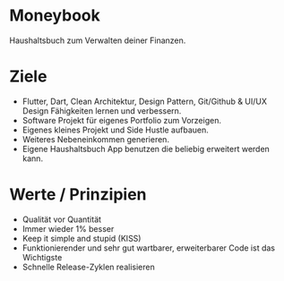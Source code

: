 # Moneybook
Haushaltsbuch zum Verwalten deiner Finanzen.

# Ziele

- Flutter, Dart, Clean Architektur, Design Pattern, Git/Github & UI/UX Design Fähigkeiten lernen und verbessern.
- Software Projekt für eigenes Portfolio zum Vorzeigen.
- Eigenes kleines Projekt und Side Hustle aufbauen.
- Weiteres Nebeneinkommen generieren.
- Eigene Haushaltsbuch App benutzen die beliebig erweitert werden kann.

# Werte / Prinzipien

- Qualität vor Quantität
- Immer wieder 1% besser
- Keep it simple and stupid (KISS)
- Funktionierender und sehr gut wartbarer, erweiterbarer Code ist das Wichtigste
- Schnelle Release-Zyklen realisieren
